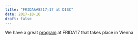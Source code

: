 ```yaml
---
title: "FRIDA&#8217;17 at DISC"
date: 2017-10-16
draft: false
---
```

<p>We have a great <a href="http://forsyte.at/events/frida2017/">program</a> at FRIDA’17 that takes place in Vienna</p>
<div class="fix"><!----></div>
